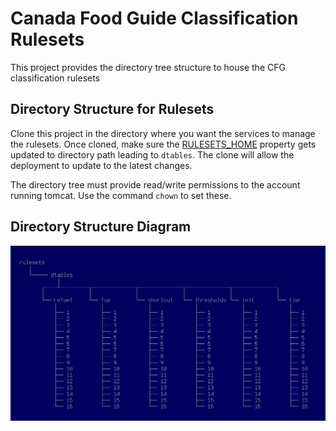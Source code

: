 #  Canada Food Guide Classification Rulesets

This project provides the directory tree structure to house the CFG classification rulesets

## Directory Structure for Rulesets

Clone this project in the directory where you want the services to manage the rulesets.  Once cloned, make sure the [RULESETS_HOME] property gets updated to directory path leading to `dtables`.  The clone will allow the deployment to update to the latest changes.

The directory tree must provide read/write permissions to the account running tomcat.  Use the command `chown` to set these.

## Directory Structure Diagram

![Directory Structure Diagram](hierarchy.png "Directory Structure Diagram")

[//]: # (These are the references links used in the body of this note and get stripped out when the markdown processor does its thing.  There is no need to format nicely because it should not be seen.)

[RULESETS_HOME]: <https://github.com/hres/cfg-classification-service/blob/master/src/main/java/ca/gc/ip346/util/rulesets.properties>
